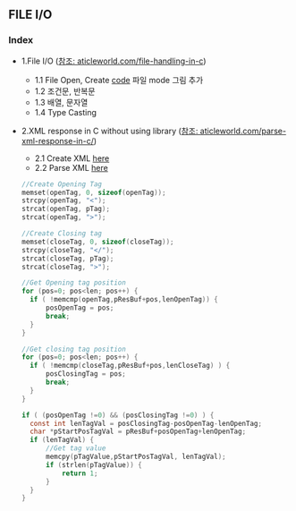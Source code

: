 
## FILE I/O
### Index
* 1.File I/O ([참조: aticleworld.com/file-handling-in-c](https://aticleworld.com/file-handling-in-c/))
  *   1.1 File Open, Create [code](https://github.com/csbyun-data/C-Programming/blob/main/chap03/File/Create_File.c)
    파일 mode 그림 추가
  *   1.2 조건문, 반복문
  *   1.3 배열, 문자열
  *   1.4 Type Casting
  
* 2.XML response in C without using library
([참조: aticleworld.com/parse-xml-response-in-c/](https://aticleworld.com/parse-xml-response-in-c/))
  *   2.1 Create XML [here](https://github.com/csbyun-data/C-Programming/blob/main/chap03/XML/Create_XML_ex1.c)
  *   2.2 Parse XML [here](https://github.com/csbyun-data/C-Programming/blob/main/chap03/XML/Parse_XML_ex1.c)
  ```c
  //Create Opening Tag
  memset(openTag, 0, sizeof(openTag));
  strcpy(openTag, "<");
  strcat(openTag, pTag);
  strcat(openTag, ">");

  //Create Closing tag
  memset(closeTag, 0, sizeof(closeTag));
  strcpy(closeTag, "</");
  strcat(closeTag, pTag);
  strcat(closeTag, ">");
  ```
  ```c
  //Get Opening tag position
  for (pos=0; pos<len; pos++) {
    if ( !memcmp(openTag,pResBuf+pos,lenOpenTag)) {
        posOpenTag = pos;
        break;
    }
  }

  //Get closing tag position
  for (pos=0; pos<len; pos++) {
    if ( !memcmp(closeTag,pResBuf+pos,lenCloseTag) ) {
        posClosingTag = pos;
        break;
    }
  }
  ```
  ```c
  if ( (posOpenTag !=0) && (posClosingTag !=0) ) {
    const int lenTagVal = posClosingTag-posOpenTag-lenOpenTag;
    char *pStartPosTagVal = pResBuf+posOpenTag+lenOpenTag;
    if (lenTagVal) {
        //Get tag value
        memcpy(pTagValue,pStartPosTagVal, lenTagVal);
        if (strlen(pTagValue)) {
            return 1;
        }
    }
  }
  ```
